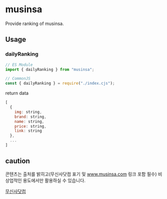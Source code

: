 # musinsa

Provide ranking of musinsa.

## Usage

### dailyRanking

```js
// ES Module
import { dailyRanking } from "musinsa";

// CommonJS
const { dailyRanking } = require("./index.cjs");
```

return data

```js
[
  {
    img: string,
    brand: string,
    name: string,
    price: string,
    link: string
  },
  ...
]
```

## caution

콘텐츠는 출처를 밝히고(무신사닷컴 표기 및 www.musinsa.com 링크 포함 필수) 비상업적인 용도에서만 활용하실 수 있습니다.

[무신사닷컴](https://www.musinsa.com/)
